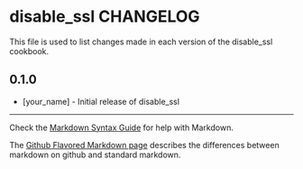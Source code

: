 disable_ssl CHANGELOG
=====================

This file is used to list changes made in each version of the disable_ssl cookbook.

0.1.0
-----
- [your_name] - Initial release of disable_ssl

- - -
Check the [Markdown Syntax Guide](http://daringfireball.net/projects/markdown/syntax) for help with Markdown.

The [Github Flavored Markdown page](http://github.github.com/github-flavored-markdown/) describes the differences between markdown on github and standard markdown.
